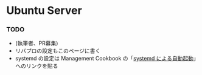 # Ubuntu Server

### TODO

* \(執筆者、PR募集\)
* リバプロの設定もこのページに書く
* systemd の設定は Management Cookbook の「[systemd による自動起動](../management-cookbook/launch-with-systemd.md)」へのリンクを貼る

